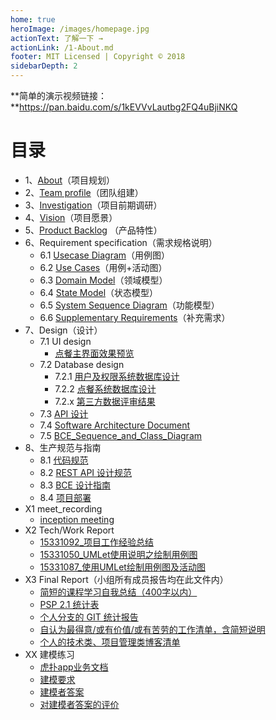```yaml
---
home: true
heroImage: /images/homepage.jpg
actionText: 了解一下 →
actionLink: /1-About.md
footer: MIT Licensed | Copyright © 2018
sidebarDepth: 2
---
```




**简单的演示视频链接：**https://pan.baidu.com/s/1kEVVvLautbg2FQ4uBjiNKQ



# 目录

  

- 1、[About](./1-About.md)（项目规划）
- 2、[Team profile](./2-Team_profile.md)（团队组建）
- 3、[Investigation](./3-Investigation.md)（项目前期调研）
- 4、[Vision](./4-Vision.md)（项目愿景）
- 5、[Product Backlog](./5-Product_Backlog.md) （产品特性）
- 6、Requirement specification（需求规格说明）
  - 6.1 [Usecase Diagram](./6-Requirement_specification/6.1-Usecase_Diagram.md)（用例图）
  - 6.2 [Use Cases](./6-Requirement_specification/6.2-Use_Cases.md)（用例+活动图）
  - 6.3 [Domain Model](./6-Requirement_specification/6.3-Domain_Model.md)（领域模型）
  - 6.4 [State Model](./6-Requirement_specification/6.4-State_Model.md)（状态模型）
  - 6.5 [System Sequence Diagram](./6-Requirement_specification/6.5-System_Sequence_Diagram.md)（功能模型）
  - 6.6 [Supplementary Requirements](./6-Requirement_specification/6.6-Supplementary_Requirements.md)（补充需求）
- 7、Design（设计）
  - 7.1 UI design
    - [点餐主界面效果预览](./7-Design/7.1-UI_design.md)
  - 7.2 Database design
    - 7.2.1 [用户及权限系统数据库设计](./7-Design/7.2_database_design.md)
    - 7.2.2 [点餐系统数据库设计](./7-Design/7.2_database_design.md)
    - 7.2.x [第三方数据评审结果](./7-Design/7.2_database_design.md)
  - 7.3 [API 设计](./7-Design/7.3-API设计/ReadMe.md)
  - 7.4 [Software Architecture Document](/DashBoard/Software_Architecture_Document.pdf)
  - 7.5 [BCE_Sequence_and_Class_Diagram](./7-Design/7.5-SequenceAndClassDiagram.md)
- 8、生产规范与指南
  - 8.1 [代码规范](./8-生产规范与指南/8.1-代码规范.md)
  - 8.2 [REST API 设计规范](./8-生产规范与指南/8.2-Restful_API的设计规范.md)
  - 8.3 [BCE 设计指南](./8-生产规范与指南/8.3-框架目录设计与逻辑架构与ECB的关系.md)
  - 8.4 [项目部署](./8-生产规范与指南/8.4-ooad部署文档.md)
- X1 meet_recording
  - [inception meeting](./X1_meet_recording/inception_meeting.md)
- X2 Tech/Work Report
  - [15331092_项目工作经验总结](./X2_Tech&&Work_Report/15331092_项目工作经验总结.md)
  - [15331050_UMLet使用说明之绘制用例图](./X2_Tech&&Work_Report/15331050_UMLet_使用说明之绘制用例图.md)
  - [15331087_使用UMLet绘制用例图及活动图](./X2_Tech&&Work_Report/15331087_使用UMLet绘制用例图及活动图.md)
- X3 Final Report（小组所有成员报告均在此文件内）
  - [简短的课程学习自我总结（400字以内）](./X3_Final_report.md)
  - [PSP 2.1 统计表](./X3_Final_report.md)
  - [个人分支的 GIT 统计报告](./X3_Final_report.md)
  - [自认为最得意/或有价值/或有苦劳的工作清单，含简短说明](./X3_Final_report.md)
  - [个人的技术类、项目管理类博客清单](./X3_Final_report.md)
- XX 建模练习
  - [虎扑app业务文档](/DashBoard/Hupu_app.pdf)
  - [建模要求](./XX_建模练习/XX.2-建模要求.md)
  - [建模者答案](./XX_建模练习/XX.3-建模者答案与评价/建模者答案/15331006/answer.md)
  - [对建模者答案的评价](./XX_建模练习/XX.3-建模者答案与评价/Comment_to_answer.md)

